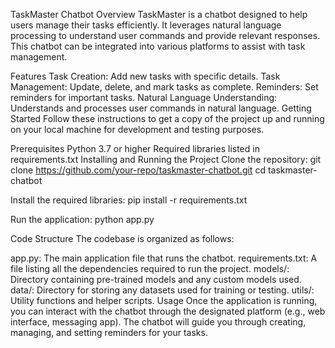 TaskMaster Chatbot
Overview
TaskMaster is a chatbot designed to help users manage their tasks efficiently. It leverages natural language processing to understand user commands and provide relevant responses. This chatbot can be integrated into various platforms to assist with task management.

Features
Task Creation: Add new tasks with specific details.
Task Management: Update, delete, and mark tasks as complete.
Reminders: Set reminders for important tasks.
Natural Language Understanding: Understands and processes user commands in natural language.
Getting Started
Follow these instructions to get a copy of the project up and running on your local machine for development and testing purposes.

Prerequisites
Python 3.7 or higher
Required libraries listed in requirements.txt
Installing and Running the Project
Clone the repository:
git clone https://github.com/your-repo/taskmaster-chatbot.git
cd taskmaster-chatbot

Install the required libraries:
pip install -r requirements.txt

Run the application:
python app.py

Code Structure
The codebase is organized as follows:

app.py: The main application file that runs the chatbot.
requirements.txt: A file listing all the dependencies required to run the project.
models/: Directory containing pre-trained models and any custom models used.
data/: Directory for storing any datasets used for training or testing.
utils/: Utility functions and helper scripts.
Usage
Once the application is running, you can interact with the chatbot through the designated platform (e.g., web interface, messaging app). The chatbot will guide you through creating, managing, and setting reminders for your tasks.
